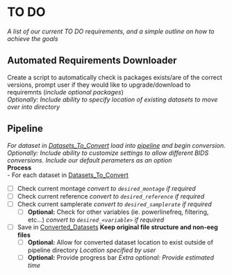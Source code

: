 # TO DO
*A list of our current TO DO requirements, and a simple outline on how to achieve the goals*

## Automated Requirements Downloader
Create a script to automatically check is packages exists/are of the correct versions, prompt user if they would like to upgrade/download to requiremnts (*include optional packages*) </br>
*Optionally: Include ability to specify location of existing datasets to move over into directory*

## Pipeline
*For dataset in [Datasets_To_Convert](Datasets_To_Convert) load into [pipeline](BIDS_pipeline.py) and begin conversion.* </br>
*Optionally: Include ability to customize settings to allow different BIDS conversions. Include our default perameters as an option* </br>
    **Process** </br>
    - For each dataset in [Datasets_To_Convert](Datasets_To_Convert)
- [ ] Check current montage *convert to `desired_montage` if required* </br>
- [ ] Check current reference *convert to `desired_reference` if required* </br>
- [ ] Check current samplerate *convert to `desired_samplerate` if required* </br>
  - [ ] **Optional:** Check for other variables (ie. powerlinefreq, filtering, etc...) *convert to `desired_<variable>` if required* </br>
- [ ] Save in [Converted_Datasets](Converted_Datasets) **Keep original file structure and non-eeg files** </br>
  - [ ] **Optional:** Allow for converted dataset location to exist outside of pipeline directory *Location specified by user* </br>
  - [ ] **Optional:** Provide progress bar *Extra optional: Provide estimated time* </br>